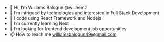- 👋 Hi, I’m Williams Balogun @willhemz
- 👀 I’m intrigued by technologies and interested in Full Stack Development
- 🌱 I code using React Framework and Nodejs
- 🌱 I’m currently learning Next
- 💞️ I’m looking for frontend development job opportunities
- 📫 How to reach me williamsbalogun49@gmail.com

<!---
willhemz/willhemz is a ✨ special ✨ repository because its `README.md` (this file) appears on your GitHub profile.
You can click the Preview link to take a look at your changes.
--->
